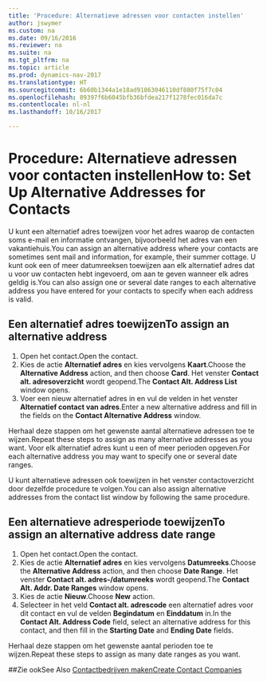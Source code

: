 ```yaml
---
title: 'Procedure: Alternatieve adressen voor contacten instellen'
author: jswymer
ms.custom: na
ms.date: 09/16/2016
ms.reviewer: na
ms.suite: na
ms.tgt_pltfrm: na
ms.topic: article
ms.prod: dynamics-nav-2017
ms.translationtype: HT
ms.sourcegitcommit: 6b60b1344a1e18ad91863046110df880f75f7c04
ms.openlocfilehash: 89397f6b6045bfb36bfdea217f1278fec016da7c
ms.contentlocale: nl-nl
ms.lasthandoff: 10/16/2017

---
```

# <a name="how-to-set-up-alternative-addresses-for-contacts"></a><span data-ttu-id="92be6-102">Procedure: Alternatieve adressen voor contacten instellen</span><span class="sxs-lookup"><span data-stu-id="92be6-102">How to: Set Up Alternative Addresses for Contacts</span></span>
<span data-ttu-id="92be6-103">U kunt een alternatief adres toewijzen voor het adres waarop de contacten soms e-mail en informatie ontvangen, bijvoorbeeld het adres van een vakantiehuis.</span><span class="sxs-lookup"><span data-stu-id="92be6-103">You can assign an alternative address where your contacts are sometimes sent mail and information, for example, their summer cottage.</span></span> <span data-ttu-id="92be6-104">U kunt ook een of meer datumreeksen toewijzen aan elk alternatief adres dat u voor uw contacten hebt ingevoerd, om aan te geven wanneer elk adres geldig is.</span><span class="sxs-lookup"><span data-stu-id="92be6-104">You can also assign one or several date ranges to each alternative address you have entered for your contacts to specify when each address is valid.</span></span>

## <a name="to-assign-an-alternative-address"></a><span data-ttu-id="92be6-105">Een alternatief adres toewijzen</span><span class="sxs-lookup"><span data-stu-id="92be6-105">To assign an alternative address</span></span>
1. <span data-ttu-id="92be6-106">Open het contact.</span><span class="sxs-lookup"><span data-stu-id="92be6-106">Open the contact.</span></span>
2. <span data-ttu-id="92be6-107">Kies de actie **Alternatief adres** en kies vervolgens **Kaart**.</span><span class="sxs-lookup"><span data-stu-id="92be6-107">Choose the **Alternative Address** action, and then choose **Card**.</span></span> <span data-ttu-id="92be6-108">Het venster **Contact alt. adresoverzicht** wordt geopend.</span><span class="sxs-lookup"><span data-stu-id="92be6-108">The **Contact Alt. Address List** window opens.</span></span>
3. <span data-ttu-id="92be6-109">Voer een nieuw alternatief adres in en vul de velden in het venster **Alternatief contact van adres**.</span><span class="sxs-lookup"><span data-stu-id="92be6-109">Enter a new alternative address and fill in the fields on the **Contact Alternative Address** window.</span></span>

<span data-ttu-id="92be6-110">Herhaal deze stappen om het gewenste aantal alternatieve adressen toe te wijzen.</span><span class="sxs-lookup"><span data-stu-id="92be6-110">Repeat these steps to assign as many alternative addresses as you want.</span></span> <span data-ttu-id="92be6-111">Voor elk alternatief adres kunt u een of meer perioden opgeven.</span><span class="sxs-lookup"><span data-stu-id="92be6-111">For each alternative address you may want to specify one or several date ranges.</span></span>

<span data-ttu-id="92be6-112">U kunt alternatieve adressen ook toewijzen in het venster contactoverzicht door dezelfde procedure te volgen.</span><span class="sxs-lookup"><span data-stu-id="92be6-112">You can also assign alternative addresses from the contact list window by following the same procedure.</span></span>

## <a name="to-assign-an-alternative-address-date-range"></a><span data-ttu-id="92be6-113">Een alternatieve adresperiode toewijzen</span><span class="sxs-lookup"><span data-stu-id="92be6-113">To assign an alternative address date range</span></span>
1. <span data-ttu-id="92be6-114">Open het contact.</span><span class="sxs-lookup"><span data-stu-id="92be6-114">Open the contact.</span></span>
2. <span data-ttu-id="92be6-115">Kies de actie **Alternatief adres** en kies vervolgens **Datumreeks**.</span><span class="sxs-lookup"><span data-stu-id="92be6-115">Choose the **Alternative Address** action, and then choose **Date Range**.</span></span> <span data-ttu-id="92be6-116">Het venster **Contact alt. adres-/datumreeks** wordt geopend.</span><span class="sxs-lookup"><span data-stu-id="92be6-116">The **Contact Alt. Addr. Date Ranges** window opens.</span></span>
3. <span data-ttu-id="92be6-117">Kies de actie **Nieuw**.</span><span class="sxs-lookup"><span data-stu-id="92be6-117">Choose **New** action.</span></span>
4. <span data-ttu-id="92be6-118">Selecteer in het veld **Contact alt. adrescode** een alternatief adres voor dit contact en vul de velden **Begindatum** en **Einddatum** in.</span><span class="sxs-lookup"><span data-stu-id="92be6-118">In the **Contact Alt. Address Code** field, select an alternative address for this contact, and then fill in the **Starting Date** and **Ending Date** fields.</span></span>

<span data-ttu-id="92be6-119">Herhaal deze stappen om het gewenste aantal perioden toe te wijzen.</span><span class="sxs-lookup"><span data-stu-id="92be6-119">Repeat these steps to assign as many date ranges as you want.</span></span>

##<a name="see-also"></a><span data-ttu-id="92be6-120">Zie ook</span><span class="sxs-lookup"><span data-stu-id="92be6-120">See Also</span></span>
[<span data-ttu-id="92be6-121">Contactbedrijven maken</span><span class="sxs-lookup"><span data-stu-id="92be6-121">Create Contact Companies</span></span>](marketing-create-contact-companies.md)

